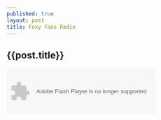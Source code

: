 ```yaml
---
published: true
layout: post
title: Foxy Fans Radio
---
```



## {{post.title}}

         
          
<object classid="clsid:D27CDB6E-AE6D-11cf-96B8-444553540000" width="340" height="105" bgcolor="#FFFFFF">
<param name="movie" value="http://tunevia.com/muses.swf" />
<param name="flashvars" value="url=http://76.73.47.90:8040/;&lang=auto&codec=mp3&volume=65&introurl=&autoplay=true&tracking=false&jsevents=false&buffering=5&skin=http://tunevia.com/radio/ffmp3-blueberry.xml&title=Hardcore Gamers Radio&welcome=WELCOME%20TO..." />
<param name="wmode" value="window" />
<param name="allowscriptaccess" value="always" />
<param name="bgcolor" value="#FFFFFF" />
<param name="scale" value="noscale" />
<embed src="http://tunevia.com/muses.swf" flashvars="url=http://76.73.47.90:8040/;&lang=auto&codec=mp3&volume=65&introurl=&autoplay=true&tracking=false&jsevents=false&buffering=5&skin=http://tunevia.com/radio/ffmp3-blueberry.xml&title=Hardcore Gamers Radio&welcome=WELCOME%20TO..." width="340" scale="noscale" height="105" wmode="window" bgcolor="#FFFFFF" allowscriptaccess="always" type="application/x-shockwave-flash" />
</object>
 	



